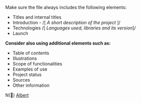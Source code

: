 Make sure the file always includes the following elements:

+ Titles and internal titles
+ Introduction - /[ *A short description of the project* ]/
+ Technologies    /[ *Languages used, libraries and its version*]/
+ Launch

**Consider also using additional elements such as:** 

+ Table of contents
+ Illustrations 
+ Scope of functionalities 
+ Examples of use
+ Project status 
+ Sources
+ Other information

N(🧊)
[Albert](http://albert.nyu.edu/)
